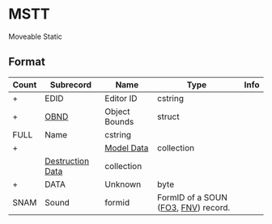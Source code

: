 MSTT
====

Moveable Static

## Format

Count | Subrecord | Name | Type | Info
------|-------|------|------|-----
+ | EDID | Editor ID | cstring |
+ | [OBND](Subrecords/OBND.md) | Object Bounds | struct |
 | FULL | Name | cstring |
+ | | [Model Data](Subrecords/Model.md) | collection |
 | | [Destruction Data](Subrecords/Destruction.md) | collection |
+ | DATA | Unknown | byte |
 | SNAM | Sound | formid | FormID of a SOUN ([FO3](../../Fallout3/Records/SOUN.md), [FNV](../../FalloutNV/Records/SOUN.md)) record.

